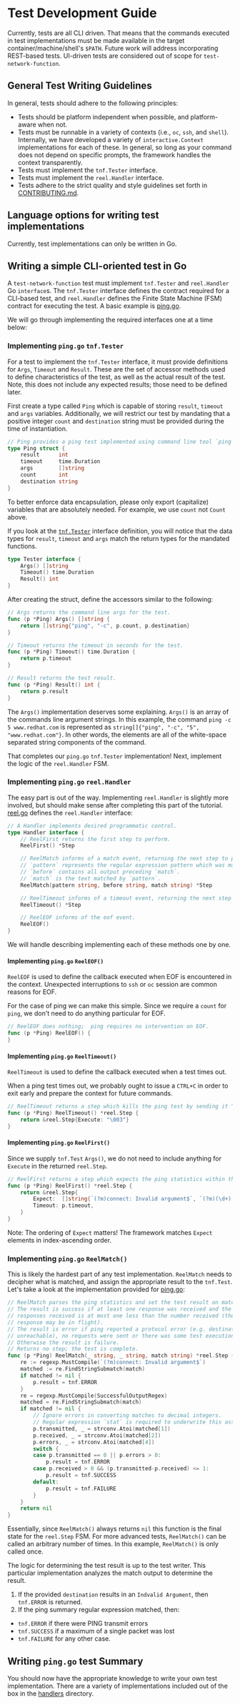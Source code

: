 # Test Development Guide

Currently, tests are all CLI driven.  That means that the commands executed in test implementations must be made
available in the target container/machine/shell's `$PATH`.  Future work will address incorporating REST-based tests.
UI-driven tests are considered out of scope for `test-network-function`.

## General Test Writing Guidelines

In general, tests should adhere to the following principles:
* Tests should be platform independent when possible, and platform-aware when not.
* Tests must be runnable in a variety of contexts (i.e., `oc`, `ssh`, and `shell`).  Internally, we have developed a
variety of `interactive.Context` implementations for each of these.  In general, so long as your command does not depend
on specific prompts, the framework handles the context transparently.
* Tests must implement the `tnf.Tester` interface.
* Tests must implement the `reel.Handler` interface.
* Tests adhere to the strict quality and style guidelines set forth in [CONTRIBUTING.md](CONTRIBUTING.md).

## Language options for writing test implementations

Currently, test implementations can only be written in Go.

## Writing a simple CLI-oriented test in Go

A `test-network-function` test must implement `tnf.Tester` and `reel.Handler` Go `interface`s.  The `tnf.Tester`
interface defines the contract required for a CLI-based test, and `reel.Handler` defines the Finite State Machine (FSM)
contract for executing the test.  A basic example is [ping.go](pkg/tnf/handlers/ping/ping.go).

We will go through implementing the required interfaces one at a time below:

### Implementing `ping.go` `tnf.Tester`

For a test to implement the `tnf.Tester` interface, it must provide definitions for `Args`, `Timeout` and `Result`.
These are the set of accessor methods used to define characteristics of the test, as well as the actual result of the
test.  Note, this does not include any expected results;  those need to be defined later.

First create a type called `Ping` which is capable of storing `result`, `timeout` and `args` variables.  Additionally,
we will restrict our test by mandating that a positive integer `count` and `destination` string must be provided during
the time of instantiation.

```go
// Ping provides a ping test implemented using command line tool `ping`.
type Ping struct {
    result      int
    timeout     time.Duration
    args        []string
    count       int
    destination string
}
```

To better enforce data encapsulation, please only export (capitalize) variables that are absolutely needed.  For
example, we use `count` not `Count` above.

If you look at the [`tnf.Tester`](pkg/tnf/test.go) interface definition, you will notice that the data types for
`result`, `timeout` and `args` match the return types for the mandated functions.

```go
type Tester interface {
	Args() []string
	Timeout() time.Duration
	Result() int
}
```

After creating the struct, define the accessors similar to the following:

```go
// Args returns the command line args for the test.
func (p *Ping) Args() []string {
	return []string{"ping", "-c", p.count, p.destination}
}

// Timeout returns the timeout in seconds for the test.
func (p *Ping) Timeout() time.Duration {
	return p.timeout
}

// Result returns the test result.
func (p *Ping) Result() int {
	return p.result
}
```

The `Args()` implementation deserves some explaining.  `Args()` is an array of the commands line argument strings.  In
this example, the command `ping -c 5 www.redhat.com` is represented as `string[]{"ping", "-c", "5", "www.redhat.com"}`.
In other words, the elements are all of the white-space separated string components of the command.

That completes our `ping.go` `tnf.Tester` implementation!  Next, implement the logic of the `reel.Handler` FSM.

### Implementing `ping.go` `reel.Handler`

The easy part is out of the way.  Implementing `reel.Handler` is slightly more involved, but should make sense after
completing this part of the tutorial.  [reel.go](internal/reel/reel.go) defines the `reel.Handler` interface:

```go
// A Handler implements desired programmatic control.
type Handler interface {
	// ReelFirst returns the first step to perform.
	ReelFirst() *Step

	// ReelMatch informs of a match event, returning the next step to perform.  ReelMatch takes three arguments:
	// `pattern` represents the regular expression pattern which was matched.
	// `before` contains all output preceding `match`.
	// `match` is the text matched by `pattern`.
	ReelMatch(pattern string, before string, match string) *Step

	// ReelTimeout informs of a timeout event, returning the next step to perform.
	ReelTimeout() *Step

	// ReelEOF informs of the eof event.
	ReelEOF()
}
```

We will handle describing implementing each of these methods one by one.

#### Implementing `ping.go` `ReelEOF()`

`ReelEOF` is used to define the callback executed when EOF is encountered in the context.  Unexpected interruptions to
`ssh` or `oc` session are common reasons for EOF.

For the case of ping we can make this simple.  Since we require a `count` for `ping`, we don't need to do anything
particular for EOF.

```go
// ReelEOF does nothing;  ping requires no intervention on EOF.
func (p *Ping) ReelEOF() {
}
```

#### Implementing `ping.go` `ReelTimeout()`

`ReelTimeout` is used to define the callback executed when a test times out.

When a ping test times out, we probably ought to issue a `CTRL+C` in order to exit early and prepare the context for
future commands.

```go
// ReelTimeout returns a step which kills the ping test by sending it ^C.
func (p *Ping) ReelTimeout() *reel.Step {
	return &reel.Step{Execute: "\003"}
}
```

#### Implementing `ping.go` `ReelFirst()`

Since we supply `tnf.Test` `Args()`, we do not need to include anything for `Execute` in the returned `reel.Step`.

```go
// ReelFirst returns a step which expects the ping statistics within the test timeout.
func (p *Ping) ReelFirst() *reel.Step {
	return &reel.Step{
		Expect:  []string{`(?m)connect: Invalid argument$`, `(?m)(\d+) packets transmitted, (\d+)( packets){0,1} received, (?:\+(\d+) errors)?.*$`},
		Timeout: p.timeout,
	}
}
```

Note:  The ordering of `Expect` matters!  The framework matches `Expect` elements in index-ascending order.

### Implementing `ping.go` `ReelMatch()`

This is likely the hardest part of any test implementation.  `ReelMatch` needs to decipher what is matched, and assign
the appropriate result to the `tnf.Test`.  Let's take a look at the implementation provided for
[ping.go](pkg/tnf/handlers/ping/ping.go):

```go
// ReelMatch parses the ping statistics and set the test result on match.
// The result is success if at least one response was received and the number of
// responses received is at most one less than the number received (the "missing"
// response may be in flight).
// The result is error if ping reported a protocol error (e.g. destination host
// unreachable), no requests were sent or there was some test execution error.
// Otherwise the result is failure.
// Returns no step; the test is complete.
func (p *Ping) ReelMatch(_ string, _ string, match string) *reel.Step {
	re := regexp.MustCompile(`(?m)connect: Invalid argument$`)
	matched := re.FindStringSubmatch(match)
	if matched != nil {
		p.result = tnf.ERROR
	}
	re = regexp.MustCompile(SuccessfulOutputRegex)
	matched = re.FindStringSubmatch(match)
	if matched != nil {
		// Ignore errors in converting matches to decimal integers.
		// Regular expression `stat` is required to underwrite this assumption.
		p.transmitted, _ = strconv.Atoi(matched[1])
		p.received, _ = strconv.Atoi(matched[2])
		p.errors, _ = strconv.Atoi(matched[4])
		switch {
		case p.transmitted == 0 || p.errors > 0:
			p.result = tnf.ERROR
		case p.received > 0 && (p.transmitted-p.received) <= 1:
			p.result = tnf.SUCCESS
		default:
			p.result = tnf.FAILURE
		}
	}
	return nil
}
```

Essentially, since `ReelMatch()` always returns `nil` this function is the final state for the `reel.Step` FSM.  For
more advanced tests, `ReelMatch()` can be called an arbitrary number of times.  In this example, `ReelMatch()` is only
called once.

The logic for determining the test result is up to the test writer.  This particular implementation analyzes the match
output to determine the result.
1) If the provided `destination` results in an `Indvalid Argument`, then `tnf.ERROR` is returned.
2) If the ping summary regular expression matched, then:
* `tnf.ERROR` if there were PING transmit errors
* `tnf.SUCCESS` if a maximum of a single packet was lost
* `tnf.FAILURE` for any other case.

## Writing `ping.go` test Summary

You should now have the appropriate knowledge to write your own test implementation.  There are a variety of
implementations included out of the box in the [handlers](pkg/tnf/handlers) directory.
